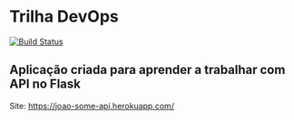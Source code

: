 # Trilha DevOps

<!-- Altere a Flag abaixo com sua URL do Travis -->
[![Build Status](https://travis-ci.org/JoaoV111/Some-API.svg?branch=master)](https://travis-ci.org/JoaoV111/Some-API)

## Aplicação criada para aprender a trabalhar com API no Flask

Site: https://joao-some-api.herokuapp.com/
